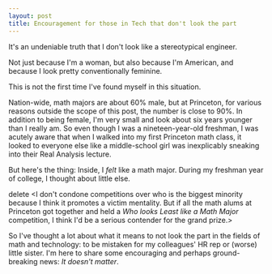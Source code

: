 ```yaml
---
layout: post
title: Encouragement for those in Tech that don't look the part  
---
```

It's an undeniable truth that I don't look like a stereotypical engineer.  

Not just because I'm a woman, but also because I'm American, and because I look pretty conventionally feminine. 

This is not the first time I've found myself in this situation.  

Nation-wide, math majors are about 60% male, but at Princeton, for various reasons outside the scope of this post, the number is close to 90%. In addition to being female, I'm very small and look about six years younger than I really am.  So even though I was a nineteen-year-old freshman, I was acutely aware that when I walked into my first Princeton math class, it looked to everyone else like a middle-school girl was inexplicably sneaking into their Real Analysis lecture.

But here's the thing: Inside, I *felt* like a math major.  During my freshman year of college, I thought about little else.  

delete  <I don't condone competitions over who is the biggest minority because I think it promotes a victim mentality. But if all the math alums at Princeton got together and held a *Who looks Least like a Math Major* competition, I think I'd be a serious contender for the grand prize.>

So I've thought a lot about what it means to not look the part in the fields of math and technology: to be mistaken for my colleagues' HR rep or (worse) little sister. I'm here to share some encouraging and perhaps ground-breaking news: *It doesn't matter*.  
